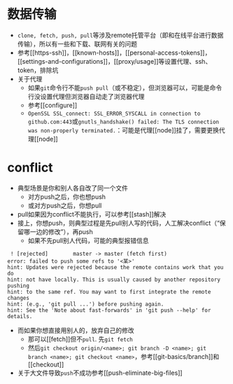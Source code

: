 # 数据传输
- `clone, fetch, push, pull`等涉及remote托管平台（即和在线平台进行数据传输），所以有一些和下载、联网有关的问题
- 参考[[https-ssh]]，[[known-hosts]]，[[personal-access-tokens]]，[[settings-and-configurations]]，[[proxy/usage]]等设置代理、ssh、token，排除坑
- 关于代理
  - 如果`git`命令行不能`push pull`（或不稳定），但浏览器可以，可能是命令行没设置代理但浏览器自动走了浏览器代理
  - 参考[[configure]]
  - `OpenSSL SSL_connect: SSL_ERROR_SYSCALL in connection to github.com:443`或`gnutls_handshake() failed: The TLS connection was non-properly terminated.`：可能是代理[[node]]挂了，需要更换代理[[node]]
# conflict
- 典型场景是你和别人各自改了同一个文件
  - 对方push之后，你也想push
  - 或对方push之后，你想pull
- pull如果因为conflict不能执行，可以参考[[stash]]解决
- 接上，你想push，则典型过程是先pull别人写的代码，人工解决conflict（“保留哪一边的修改”），再push
  - 如果不先pull别人代码，可能的典型报错信息
```text
 ! [rejected]        master -> master (fetch first)
error: failed to push some refs to '<某>'
hint: Updates were rejected because the remote contains work that you do
hint: not have locally. This is usually caused by another repository pushing
hint: to the same ref. You may want to first integrate the remote changes
hint: (e.g., 'git pull ...') before pushing again.
hint: See the 'Note about fast-forwards' in 'git push --help' for details.
```
- 而如果你想直接用别人的，放弃自己的修改
  - 那可以[[fetch]]但不`pull`. 先`git fetch`
  - 然后`git checkout origin/<name>; git branch -D <name>; git branch <name>; git checkout <name>`，参考[[git-basics/branch]]和[[checkout]]
- 关于大文件导致`push`不成功参考[[push-eliminate-big-files]]